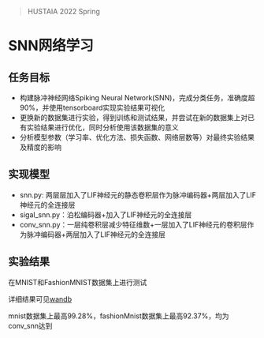 > HUSTAIA 2022 Spring
# SNN网络学习

## 任务目标
- 构建脉冲神经网络Spiking Neural Network(SNN)，完成分类任务，准确度超90%，并使用tensorboard实现实验结果可视化
- 更换新的数据集进行实验，得到训练和测试结果，并尝试在新的数据集上对已有实验结果进行优化，同时分析使用该数据集的意义
- 分析模型参数（学习率、优化方法、损失函数、网络层数等）对最终实验结果及精度的影响

## 实现模型
- snn.py: 两层层加入了LIF神经元的静态卷积层作为脉冲编码器+两层加入了LIF神经元的全连接层
- sigal_snn.py：泊松编码器+加入了LIF神经元的全连接层
- conv_snn.py：一层纯卷积层减少特征维数+一层加入了LIF神经元的卷积层作为脉冲编码器+两层加入了LIF神经元的全连接层

## 实验结果
在MNIST和FashionMNIST数据集上进行测试

详细结果可见[wandb](https://wandb.ai/polowitty/snn?workspace=user-polowitty)

mnist数据集上最高99.28%，fashionMnist数据集上最高92.37%，均为conv_snn达到